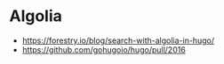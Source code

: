 # Algolia

- https://forestry.io/blog/search-with-algolia-in-hugo/
- https://github.com/gohugoio/hugo/pull/2016

